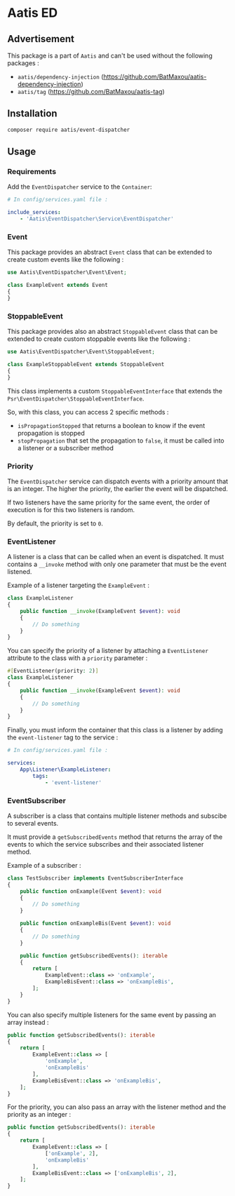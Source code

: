 # Aatis ED

## Advertisement

This package is a part of `Aatis` and can't be used without the following packages :
- `aatis/dependency-injection` (https://github.com/BatMaxou/aatis-dependency-injection)
- `aatis/tag` (https://github.com/BatMaxou/aatis-tag)

## Installation

```bash
composer require aatis/event-dispatcher
```

## Usage

### Requirements

Add the `EventDispatcher` service to the `Container`:

```yaml
# In config/services.yaml file :

include_services:
    - 'Aatis\EventDispatcher\Service\EventDispatcher'
```

### Event

This package provides an abstract `Event` class that can be extended to create custom events like the following :

```php
use Aatis\EventDispatcher\Event\Event;

class ExampleEvent extends Event
{
}
```

### StoppableEvent

This package provides also an abstract `StoppableEvent` class that can be extended to create custom stoppable events like the following :

```php
use Aatis\EventDispatcher\Event\StoppableEvent;

class ExampleStoppableEvent extends StoppableEvent
{
}
```

This class implements a custom `StoppableEventInterface` that extends the `Psr\EventDispatcher\StoppableEventInterface`.

So, with this class, you can access 2 specific methods :
- `isPropagationStopped` that returns a boolean to know if the event propagation is stopped
- `stopPropagation` that set the propagation to `false`, it must be called into a listener or a subscriber method

### Priority

The `EventDispatcher` service can dispatch events with a priority amount that is an integer. The higher the priority, the earlier the event will be dispatched.

If two listeners have the same priority for the same event, the order of execution is for this two listeners is random.

By default, the priority is set to `0`.

### EventListener

A listener is a class that can be called when an event is dispatched. It must contains a `__invoke` method with only one parameter that must be the event listened.

Example of a listener targeting the `ExampleEvent` :

```php
class ExampleListener
{
    public function __invoke(ExampleEvent $event): void
    {
        // Do something
    }
}
```

You can specify the priority of a listener by attaching a `EventListener` attribute to the class with a `priority` parameter :

```php
#[EventListener(priority: 2)]
class ExampleListener
{
    public function __invoke(ExampleEvent $event): void
    {
        // Do something
    }
}
```

Finally, you must inform the container that this class is a listener by adding the `event-listener` tag to the service :

```yaml
# In config/services.yaml file :

services:
    App\Listener\ExampleListener:
        tags:
            - 'event-listener'
```

### EventSubscriber

A subscriber is a class that contains multiple listener methods and subscibe to several events.

It must provide a `getSubscribedEvents` method that returns the array of the events to which the service subscribes and their associated listener method.

Example of a subscriber :

```php
class TestSubscriber implements EventSubscriberInterface
{
    public function onExample(Event $event): void
    {
        // Do something
    }

    public function onExampleBis(Event $event): void
    {
        // Do something
    }

    public function getSubscribedEvents(): iterable
    {
        return [
            ExampleEvent::class => 'onExample',
            ExampleBisEvent::class => 'onExampleBis',
        ];
    }
}
```

You can also specify multiple listeners for the same event by passing an array instead :

```php
public function getSubscribedEvents(): iterable
{
    return [
        ExampleEvent::class => [
            'onExample',
            'onExampleBis'
        ],
        ExampleBisEvent::class => 'onExampleBis',
    ];
}
```

For the priority, you can also pass an array with the listener method and the priority as an integer :

```php
public function getSubscribedEvents(): iterable
{
    return [
        ExampleEvent::class => [
            ['onExample', 2],
            'onExampleBis'
        ],
        ExampleBisEvent::class => ['onExampleBis', 2],
    ];
}
```
